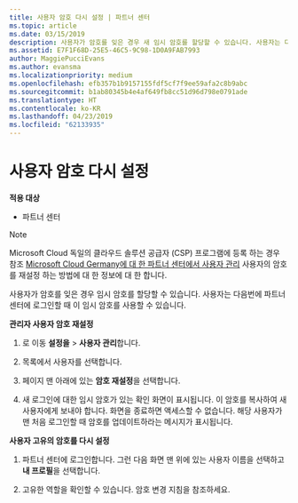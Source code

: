 ```yaml
---
title: 사용자 암호 다시 설정 | 파트너 센터
ms.topic: article
ms.date: 03/15/2019
description: 사용자가 암호를 잊은 경우 새 임시 암호를 할당할 수 있습니다. 사용자는 다음번에 파트너 센터에 로그인할 때 이 임시 암호를 사용할 수 있습니다.
ms.assetid: E7F1F68D-25E5-46C5-9C98-1D0A9FAB7993
author: MaggiePucciEvans
ms.author: evansma
ms.localizationpriority: medium
ms.openlocfilehash: efb357b1b9157155fdf5cf7f9ee59afa2c8b9abc
ms.sourcegitcommit: b1ab80345b4e4af649fb8cc51d96d798e0791ade
ms.translationtype: HT
ms.contentlocale: ko-KR
ms.lasthandoff: 04/23/2019
ms.locfileid: "62133935"
---
```

# <a name="reset-a-user-password"></a>사용자 암호 다시 설정

**적용 대상**

-  파트너 센터
   
> [!NOTE]  
>  Microsoft Cloud 독일의 클라우드 솔루션 공급자 (CSP) 프로그램에 등록 하는 경우 참조 [Microsoft Cloud Germany에 대 한 파트너 센터에서 사용자 관리](user-management-in-partner-center-for-microsoft-cloud-germany.md) 사용자의 암호를 재설정 하는 방법에 대 한 정보에 대 한 합니다.

사용자가 암호를 잊은 경우 임시 암호를 할당할 수 있습니다. 사용자는 다음번에 파트너 센터에 로그인할 때 이 임시 암호를 사용할 수 있습니다.

**관리자 사용자 암호 재설정**

1.  로 이동 **설정을** &gt; **사용자 관리**합니다.
2.  목록에서 사용자를 선택합니다.

3.  페이지 맨 아래에 있는 **암호 재설정**을 선택합니다.

4.  새 로그인에 대한 임시 암호가 있는 확인 화면이 표시됩니다. 이 암호를 복사하여 새 사용자에게 보내야 합니다. 화면을 종료하면 액세스할 수 없습니다. 해당 사용자가 맨 처음 로그인할 때 암호를 업데이트하라는 메시지가 표시됩니다.

**사용자 고유의 암호를 다시 설정**

1.  파트너 센터에 로그인합니다. 그런 다음 화면 맨 위에 있는 사용자 이름을 선택하고 **내 프로필**을 선택합니다.

2.  고유한 역할을 확인할 수 있습니다. 암호 변경 지침을 참조하세요.

 

 



